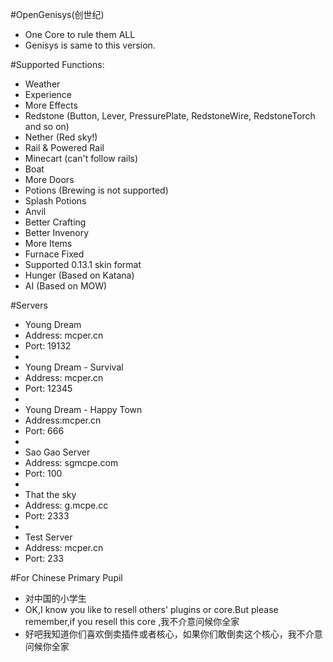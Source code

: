 #OpenGenisys(创世纪)
* One Core to rule them ALL
* Genisys is same to this version.

#Supported Functions:
* Weather
* Experience
* More Effects
* Redstone (Button, Lever, PressurePlate, RedstoneWire, RedstoneTorch and so on)
* Nether (Red sky!)
* Rail & Powered Rail
* Minecart (can't follow rails)
* Boat
* More Doors
* Potions (Brewing is not supported)
* Splash Potions
* Anvil
* Better Crafting
* Better Invenory
* More Items
* Furnace Fixed
* Supported 0.13.1 skin format
* Hunger (Based on Katana)
* AI (Based on MOW)

#Servers
* Young Dream
* Address: mcper.cn
* Port: 19132
* 
* Young Dream - Survival
* Address: mcper.cn
* Port: 12345
* 
* Young Dream - Happy Town
* Address:mcper.cn
* Port: 666
* 
* Sao Gao Server
* Address: sgmcpe.com
* Port: 100
* 
* That the sky
* Address: g.mcpe.cc
* Port: 2333
*
* Test Server
* Address: mcper.cn
* Port: 233

#For Chinese Primary Pupil
* 对中国的小学生
* OK,I know you like to resell others' plugins or core.But please remember,if you resell this core ,我不介意问候你全家
* 好吧我知道你们喜欢倒卖插件或者核心，如果你们敢倒卖这个核心，我不介意问候你全家
